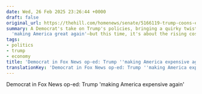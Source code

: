 ```yaml
---
date: Wed, 26 Feb 2025 23:26:44 +0000
draft: false
original_url: https://thehill.com/homenews/senate/5166119-trump-coons-economic-policy/
summary: A Democrat's take on Trump's policies, bringing a quirky twist to the phrase
  'making America great again'—but this time, it's about the rising costs!
tags:
- politics
- trump
- economy
title: 'Democrat in Fox News op-ed: Trump ''making America expensive again'''
translationKey: 'Democrat in Fox News op-ed: Trump ''making America expensive again'''
---
```


Democrat in Fox News op-ed: Trump 'making America expensive again'